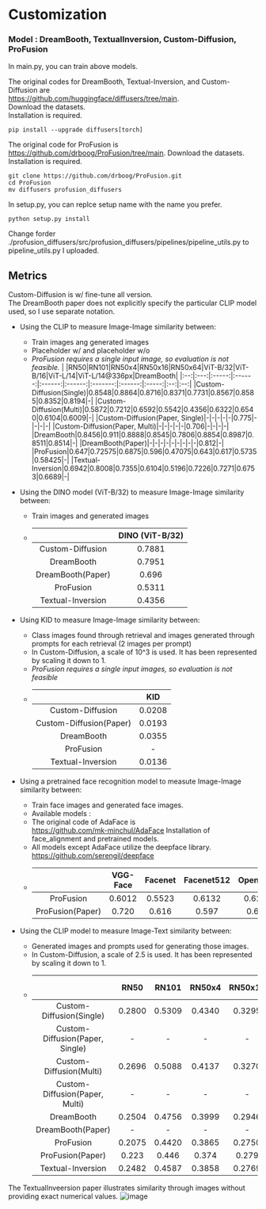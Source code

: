 # Customization

### Model : DreamBooth, TextualInversion, Custom-Diffusion, ProFusion   

In main.py, you can train above models.   

The original codes for DreamBooth, Textual-Inversion, and Custom-Diffusion are   
https://github.com/huggingface/diffusers/tree/main.   
Download the datasets.   
Installation is required.   
```
pip install --upgrade diffusers[torch]
```

The original code for ProFusion is   
https://github.com/drboog/ProFusion/tree/main. 
Download the datasets.   
Installation is required.   
```
git clone https://github.com/drboog/ProFusion.git
cd ProFusion
mv diffusers profusion_diffusers
```
In setup.py, you can replce setup name with the name you prefer.   
```
python setup.py install
```
Change forder ./profusion_diffusers/src/profusion_diffusers/pipelines/pipeline_utils.py to pipeline_utils.py I uploaded.

## Metrics   

Custom-Diffusion is w/ fine-tune all version.   
The DreamBooth paper does not explicitly specify the particular CLIP model used, so I use separate notation.   

* Using the CLIP to measure Image-Image similarity between:
  * Train images ang generated images
  * Placeholder w/ and placeholder w/o
  * *ProFusion requires a single input image, so evaluation is not feasible.*
    | |RN50|RN101|RN50x4|RN50x16|RN50x64|ViT-B/32|ViT-B/16|ViT-L/14|ViT-L/14@336px|DreamBooth|
    |:--:|:---:|:-----:|:------:|:------:|:------:|:-------:|:------:|:-----:|:--:|:--:|
    |Custom-Diffusion(Single)|0.8548|0.8864|0.8716|0.8371|0.7731|0.8567|0.8585|0.8352|0.8194|-|
    |Custom-Diffusion(Multi)|0.5872|0.7212|0.6592|0.5542|0.4356|0.6322|0.6540|0.6104|0.6009|-|
    |Custom-Diffusion(Paper, Single)|-|-|-|-|-|0.775|-|-|-|-|
    |Custom-Diffusion(Paper, Multi)|-|-|-|-|-|0.706|-|-|-|-|
    |DreamBooth|0.8456|0.911|0.8888|0.8545|0.7806|0.8854|0.8987|0.8511|0.8514|-|
    |DreamBooth(Paper)|-|-|-|-|-|-|-|-|-|0.812|-|
    |ProFusion|0.647|0.72575|0.6875|0.596|0.47075|0.643|0.617|0.5735|0.58425|-|
    |Textual-Inversion|0.6942|0.8008|0.7355|0.6104|0.5196|0.7226|0.7271|0.6753|0.6689|-|

    
* Using the DINO model (ViT-B/32) to measure Image-Image similarity between:
    * Train images and generated images
    * | |DINO (ViT-B/32)|
      |:-:|:-----------:|
      |Custom-Diffusion|0.7881|
      |DreamBooth|0.7951|
      |DreamBooth(Paper)|0.696|
      |ProFusion|0.5311|
      |Textual-Inversion|0.4356|
      
   
* Using KID to measure Image-Image similarity between:
    * Class images found through retrieval and images generated through prompts for each retrieval (2 images per prompt)
    * In Custom-Diffusion, a scale of 10^3 is used. It has been represented by scaling it down to 1.
    * *ProFusion requires a single input images, so evaluation is not feasible*
    * | |KID|
      |:-:|:-:|
      |Custom-Diffusion|0.0208|
      |Custom-Diffusion(Paper)|0.0193|
      |DreamBooth|0.0355|
      |ProFusion|-|
      |Textual-Inversion|0.0136|

       
 * Using a pretrained face recognition model to measute Image-Image similarity between:
    * Train face images and generated face images.
    * Available models :   
    * The original code of AdaFace is   
    https://github.com/mk-minchul/AdaFace
    Installation of face_alignment and pretrained models.
    * All models except AdaFace utilize the deepface library.
      https://github.com/serengil/deepface
    * | |VGG-Face|Facenet|Facenet512|OpenFace|DeepFace|ArcFace|SFace|AdaFace|
      |:-:|:--:|:---:|:-----:|:------:|:-------:|:-------:|:--------:|:--------:|
      |ProFusion|0.6012|0.5523|0.6132|0.6218|0.6689|0.4444|0.4033|0.5413|
      |ProFusion(Paper)|0.720|0.616|0.597|0.681|0.774|0.459|0.443|0.432|

      
* Using the CLIP model to measure Image-Text similarity between:
    * Generated images and prompts used for generating those images.
    * In Custom-Diffusion, a scale of 2.5 is used. It has been represented by scaling it down to 1.
    * | |RN50|RN101|RN50x4|RN50x16|RN50x64|ViT-B/32|ViT-B/16|ViT-L/14|ViT-L/14@336px|DreamBooth|
      |:--:|:---:|:-----:|:------:|:-------:|:-------:|:--------:|:--------:|:--------:|:--------------:|:-:|
      |Custom-Diffusion(Single)|0.2800|0.5309|0.4340|0.3295|0.2283|0.3328|0.3265|0.2801|0.2857|-|
      |Custom-Diffusion(Paper, Single)|-|-|-|-|-|0.318|-|-|-|-|
      |Custom-Diffusion(Multi)|0.2696|0.5088|0.4137|0.3270|0.2374|0.3187|0.3333|0.3029|0.3019|-|
      |Custom-Diffusion(Paper, Multi)|-|-|-|-|-|0.3204|-|-|-|-|
      |DreamBooth|0.2504|0.4756|0.3999|0.2946|0.2265|0.2954|0.2922|0.2308|0.2344|-|
      |DreamBooth(Paper)|-|-|-|-|-|-|-|-|-|0.306|
      |ProFusion|0.2075|0.4420|0.3865|0.2750|0.1782|0.2728|0.2910|0.2357|0.2351|-|
      |ProFusion(Paper)|0.223|0.446|0.374|0.279|0.202|0.293|0.283|0.225|0.229|-|
      |Textual-Inversion|0.2482|0.4587|0.3858|0.2769|0.2205|0.2941|0.3020|0.2347|0.2404|-|

      
The TextualInveersion paper illustrates similarity through images without providing exact numerical values.
![image](https://github.com/seuleepy/Customization/assets/88653864/cff3a486-58e5-4108-9714-f9349291403e)
